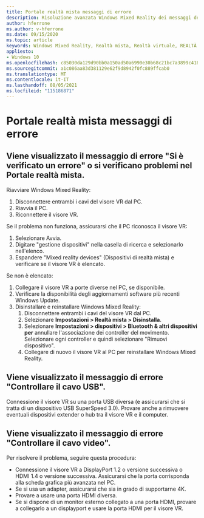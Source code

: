 ```yaml
---
title: Portale realtà mista messaggi di errore
description: Risoluzione avanzata Windows Mixed Reality dei messaggi del portale che vanno oltre la documentazione di supporto consumer standard.
author: hferrone
ms.author: v-hferrone
ms.date: 09/15/2020
ms.topic: article
keywords: Windows Mixed Reality, Realtà mista, Realtà virtuale, REALTÀ VIRTUALE, MR, Risoluzione dei problemi, Errori, Guida, Supporto, Portale realtà mista
appliesto:
- Windows 10
ms.openlocfilehash: c85030da129d90bb0a150ad50a6990e30b68c21bc7a3899c4182e87acd4b4fa5
ms.sourcegitcommit: a1c086aa83d381129e62f9d8942f0fc889ffcab0
ms.translationtype: MT
ms.contentlocale: it-IT
ms.lasthandoff: 08/05/2021
ms.locfileid: "115186871"
---
```

# <a name="mixed-reality-portal-error-messages"></a>Portale realtà mista messaggi di errore

## <a name="i-got-a-something-went-wrong-error-message-or-im-having-problems-in-the-mixed-reality-portal"></a>Viene visualizzato il messaggio di errore "Si è verificato un errore" o si verificano problemi nel Portale realtà mista.

Riavviare Windows Mixed Reality:
1. Disconnettere entrambi i cavi del visore VR dal PC.
2. Riavvia il PC.
3. Riconnettere il visore VR.

Se il problema non funziona, assicurarsi che il PC riconosca il visore VR:
1. Selezionare Avvia.
2. Digitare "gestione dispositivi" nella casella di ricerca e selezionarlo nell'elenco. 
3. Espandere "Mixed reality devices" (Dispositivi di realtà mista) e verificare se il visore VR è elencato. 

Se non è elencato:
1. Collegare il visore VR a porte diverse nel PC, se disponibile.
2. Verificare la disponibilità degli aggiornamenti software più recenti Windows Update.
3. Disinstallare e reinstallare Windows Mixed Reality:
    1. Disconnettere entrambi i cavi del visore VR dal PC.
    2. Selezionare **Impostazioni > Realtà mista > Disinstalla**.
    3. Selezionare **Impostazioni > dispositivi > Bluetooth & altri dispositivi per** annullare l'associazione dei controller del movimento. Selezionare ogni controller e quindi selezionare "Rimuovi dispositivo".
    4. Collegare di nuovo il visore VR al PC per reinstallare Windows Mixed Reality.
    
## <a name="im-getting-a-check-your-usb-cable-error-message"></a>Viene visualizzato il messaggio di errore "Controllare il cavo USB".

Connessione il visore VR su una porta USB diversa (e assicurarsi che si tratta di un dispositivo USB SuperSpeed 3.0). Provare anche a rimuovere eventuali dispositivi extender o hub tra il visore VR e il computer.

## <a name="im-getting-a-check-your-display-cable-error-message"></a>Viene visualizzato il messaggio di errore "Controllare il cavo video".

Per risolvere il problema, seguire questa procedura:
* Connessione il visore VR a DisplayPort 1.2 o versione successiva o HDMI 1.4 o versione successiva. Assicurarsi che la porta corrisponda alla scheda grafica più avanzata nel PC.
* Se si usa un adapter, assicurarsi che sia in grado di supportarne 4K.
* Provare a usare una porta HDMI diversa.
* Se si dispone di un monitor esterno collegato a una porta HDMI, provare a collegarlo a un displayport e usare la porta HDMI per il visore VR.
